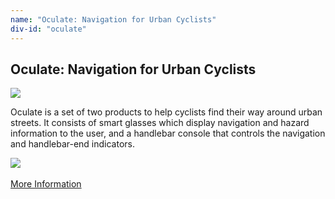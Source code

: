 ```yaml
---
name: "Oculate: Navigation for Urban Cyclists"
div-id: "oculate"
---
```


<h2>Oculate: Navigation for Urban Cyclists</h2>
<img src="img/portfolio/ide1/ide1-glasses.png">
<p>Oculate is a set of two products to help cyclists find their way around urban streets. It consists of smart glasses which display navigation and hazard information to the user, and a handlebar console that controls the navigation and handlebar-end indicators.</p>
<img src="img/portfolio/ide1/ide1-indicator.png">
<br><br>
<a class="button" href="portfolio.html#oculate-popup">More Information</a>